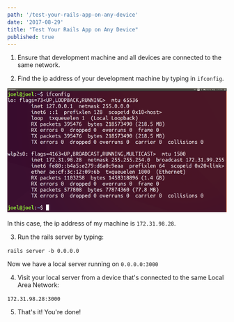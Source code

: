 ```yaml
---
path: '/test-your-rails-app-on-any-device'
date: '2017-08-29'
title: "Test Your Rails App on Any Device"
published: true
---
```


1. Ensure that development machine and all devices are connected to the same network.

2. Find the ip address of your development machine by typing in `ifconfig`.

![](ifconfig.png)

In this case, the ip address of my machine is `172.31.98.28`.

3. Run the rails server by typing:

`rails server -b 0.0.0.0`

Now we have a local server running on `0.0.0.0:3000`

4. Visit your local server from a device that's connected to the same Local Area Network:

`172.31.98.28:3000`

5. That's it! You're done!
